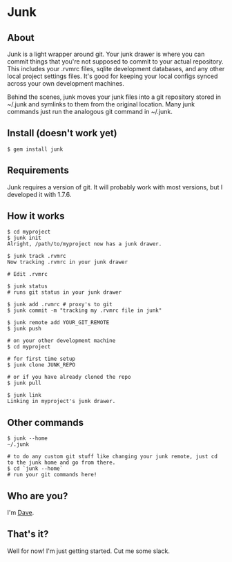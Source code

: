 # Junk

## About

Junk is a light wrapper around git. Your junk drawer is where you can commit things that you're not supposed to commit to your actual repository. This includes your .rvmrc files, sqlite development databases, and any other local project settings files. It's good for keeping your local configs synced across your own development machines.

Behind the scenes, junk moves your junk files into a git repository stored in ~/.junk and symlinks to them from the original location. Many junk commands just run the analogous git command in ~/.junk.

## Install (doesn't work yet)

    $ gem install junk

## Requirements

Junk requires a version of git. It will probably work with most versions, but I developed it with 1.7.6.

## How it works

    $ cd myproject
    $ junk init
    Alright, /path/to/myproject now has a junk drawer.

    $ junk track .rvmrc
    Now tracking .rvmrc in your junk drawer

    # Edit .rvmrc

    $ junk status
    # runs git status in your junk drawer

    $ junk add .rvmrc # proxy's to git
    $ junk commit -m "tracking my .rvmrc file in junk"

    $ junk remote add YOUR_GIT_REMOTE
    $ junk push

    # on your other development machine
    $ cd myproject

    # for first time setup
    $ junk clone JUNK_REPO

    # or if you have already cloned the repo
    $ junk pull

    $ junk link
    Linking in myproject's junk drawer.

## Other commands

    $ junk --home
    ~/.junk

    # to do any custom git stuff like changing your junk remote, just cd to the junk home and go from there.
    $ cd `junk --home`
    # run your git commands here!

## Who are you?

I'm [Dave](http://dave.is/).

## That's it?

Well for now! I'm just getting started. Cut me some slack.
